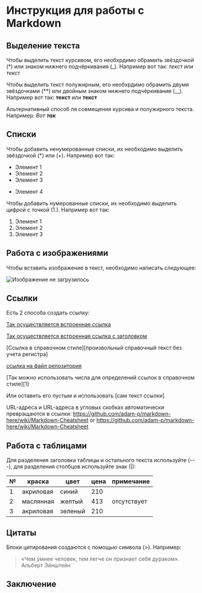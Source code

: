 # Инструкция для работы с Markdown

## Выделение текста

Чтобы выделить текст курсивом, его необхрдимо обрамить звёздочкой (\*) или знаком нижнего подчёркивания (\_). Например вот так: _текст_ или _текст_

Чтобы выделить текст полужирным, его необхрдимо обрамить двумя звёздочками (\*\*) или двойным знаком нижнего подчёркивания (\_\_). Например вот так: **текст** или **текст**

Альтернативный способ ля совмещения курсива и полужирного текста. Например: _Вот **так**_

## Списки

Чтобы добавить ненумерованные списки, их необходимо выделить звёздочкой (\*) или (+). Например вот так:

- Элемент 1
- Элемент 2
- Элемент 3

* Элемент 4

Чтобы добавить нумерованные списки, их необходимо выделить цифрой с точкой (1.). Например вот так:

1. Элемент 1
2. Элемент 2
3. Элемент 3

## Работа с изображениями

Чтобы вставить изображение в текст, необходимо написать следующее:

![Изображение не загрузилось](avatar.jpg)

## Ссылки

Есть 2 способа создать ссылку:

[Так осуществляется встроенная ссылка](https://www.google.com)

[Так осуществляется встроенная ссылка с заголовком ](https://www.google.com "Google's Homepage")

[Cсылка в справочном стиле][произвольный справочный текст без учета регистра]

[ссылка на файл репозитория](avatar.jpg)

[Так можно использовать числа для определений ссылок в справочном стиле][1]

Или оставить его пустым и использовать [сам текст ссылки]

URL-адреса и URL-адреса в угловых скобках автоматически превращаются в ссылки:
https://github.com/adam-p/markdown-here/wiki/Markdown-Cheatsheet or <https://github.com/adam-p/markdown-here/wiki/Markdown-Cheatsheet>

## Работа с таблицами

Для разделения заголовка таблицы и остального текста используйте (---), для разделения столбцов используйте знак (|):

| №   | краска    | цвет    | цена | примечание  |
| --- | --------- | ------- | ---- | ----------- |
| 1   | акриловая | синий   | 210  |             |
| 2   | маслянная | желтый  | 413  | отсутствует |
| 3   | акриловая | зеленый | 210  |             |

## Цитаты

Блоки цитирования создаются с помощью символа (>). Например:

> «Чем умнее человек, тем легче он признает себя дураком». Альберт Эйнштейн

## Заключение

